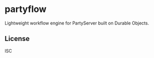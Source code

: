 # partyflow

Lightweight workflow engine for PartyServer built on Durable Objects.

## License

ISC
